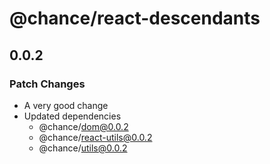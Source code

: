 # @chance/react-descendants

## 0.0.2

### Patch Changes

- A very good change
- Updated dependencies
  - @chance/dom@0.0.2
  - @chance/react-utils@0.0.2
  - @chance/utils@0.0.2
